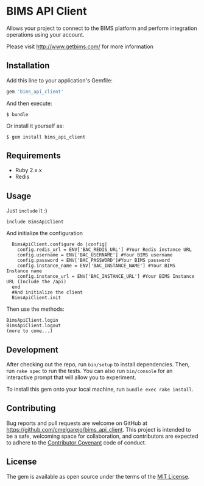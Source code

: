 # BIMS API Client

Allows your project to connect to the BIMS platform and perform integration operations using your account.
 
Please visit http://www.getbims.com/ for more information

## Installation

Add this line to your application's Gemfile:

```ruby
gem 'bims_api_client'
```

And then execute:

    $ bundle

Or install it yourself as:

    $ gem install bims_api_client

## Requirements

* Ruby 2.x.x
* Redis

## Usage

Just `include` it :)

```
include BimsApiClient
```

And initialize the configuration

```
  BimsApiClient.configure do |config|
    config.redis_url = ENV['BAC_REDIS_URL'] #Your Redis instance URL
    config.username = ENV['BAC_USERNAME'] #Your BIMS username
    config.password = ENV['BAC_PASSWORD']#Your BIMS password
    config.instance_name = ENV['BAC_INSTANCE_NAME'] #Your BIMS Instance name
    config.instance_url = ENV['BAC_INSTANCE_URL'] #Your BIMS Instance URL (Include the /api)
  end
  #And initialize the client
  BimsApiClient.init
```

Then use the methods: 
```
BimsApiClient.login
BimsApiClient.logout
(more to come...)
```

## Development

After checking out the repo, run `bin/setup` to install dependencies. Then, run `rake spec` to run the tests. You can also run `bin/console` for an interactive prompt that will allow you to experiment.

To install this gem onto your local machine, run `bundle exec rake install`.

## Contributing

Bug reports and pull requests are welcome on GitHub at https://github.com/cmelgarejo/bims_api_client. This project is intended to be a safe, welcoming space for collaboration, and contributors are expected to adhere to the [Contributor Covenant](http://contributor-covenant.org) code of conduct.


## License

The gem is available as open source under the terms of the [MIT License](http://opensource.org/licenses/MIT).

